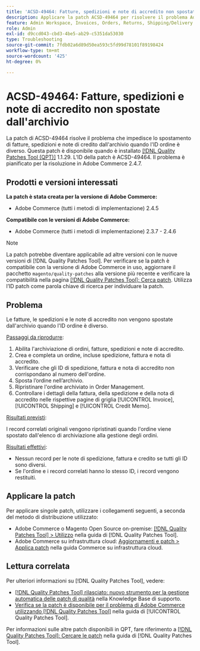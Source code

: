 ```yaml
---
title: 'ACSD-49464: Fatture, spedizioni e note di accredito non spostate dall''archivio'
description: Applicare la patch ACSD-49464 per risolvere il problema Adobe Commerce, in cui fatture, spedizioni e note di accredito non vengono spostate dall'archivio quando l'ID ordine è diverso.
feature: Admin Workspace, Invoices, Orders, Returns, Shipping/Delivery
role: Admin
exl-id: d9ccd043-cbd3-4be5-ab29-c5351da53030
type: Troubleshooting
source-git-commit: 7fdb02a6d89d50ea593c5fd99d78101f89198424
workflow-type: tm+mt
source-wordcount: '425'
ht-degree: 0%

---
```


# ACSD-49464: Fatture, spedizioni e note di accredito non spostate dall&#39;archivio

La patch di ACSD-49464 risolve il problema che impedisce lo spostamento di fatture, spedizioni e note di credito dall&#39;archivio quando l&#39;ID ordine è diverso. Questa patch è disponibile quando è installato [[!DNL Quality Patches Tool (QPT)]](https://experienceleague.adobe.com/it/docs/commerce-operations/tools/quality-patches-tool/quality-patches-tool-to-self-serve-quality-patches) 1.1.29. L’ID della patch è ACSD-49464. Il problema è pianificato per la risoluzione in Adobe Commerce 2.4.7.

## Prodotti e versioni interessati

**La patch è stata creata per la versione di Adobe Commerce:**

* Adobe Commerce (tutti i metodi di implementazione) 2.4.5

**Compatibile con le versioni di Adobe Commerce:**

* Adobe Commerce (tutti i metodi di implementazione) 2.3.7 - 2.4.6

>[!NOTE]
>
>La patch potrebbe diventare applicabile ad altre versioni con le nuove versioni di [!DNL Quality Patches Tool]. Per verificare se la patch è compatibile con la versione di Adobe Commerce in uso, aggiornare il pacchetto `magento/quality-patches` alla versione più recente e verificare la compatibilità nella pagina [[!DNL Quality Patches Tool]: Cerca patch](https://experienceleague.adobe.com/tools/commerce-quality-patches/index.html?lang=it). Utilizza l’ID patch come parola chiave di ricerca per individuare la patch.

## Problema

Le fatture, le spedizioni e le note di accredito non vengono spostate dall&#39;archivio quando l&#39;ID ordine è diverso.

<u>Passaggi da riprodurre</u>:

1. Abilita l&#39;archiviazione di ordini, fatture, spedizioni e note di accredito.
1. Crea e completa un ordine, incluse spedizione, fattura e nota di accredito.
1. Verificare che gli ID di spedizione, fattura e nota di accredito non corrispondano al numero dell&#39;ordine.
1. Sposta l’ordine nell’archivio.
1. Ripristinare l&#39;ordine archiviato in Order Management.
1. Controllare i dettagli della fattura, della spedizione e della nota di accredito nelle rispettive pagine di griglia [!UICONTROL Invoice], [!UICONTROL Shipping] e [!UICONTROL Credit Memo].

<u>Risultati previsti</u>:

I record correlati originali vengono ripristinati quando l&#39;ordine viene spostato dall&#39;elenco di archiviazione alla gestione degli ordini.

<u>Risultati effettivi</u>:

* Nessun record per le note di spedizione, fattura e credito se tutti gli ID sono diversi.
* Se l&#39;ordine e i record correlati hanno lo stesso ID, i record vengono restituiti.

## Applicare la patch

Per applicare singole patch, utilizzare i collegamenti seguenti, a seconda del metodo di distribuzione utilizzato:

* Adobe Commerce o Magento Open Source on-premise: [[!DNL Quality Patches Tool] > Utilizzo](/help/tools/quality-patches-tool/usage.md) nella guida di [!DNL Quality Patches Tool].
* Adobe Commerce su infrastruttura cloud: [Aggiornamenti e patch > Applica patch](https://experienceleague.adobe.com/docs/commerce-cloud-service/user-guide/develop/upgrade/apply-patches.html?lang=it) nella guida Commerce su infrastruttura cloud.

## Lettura correlata

Per ulteriori informazioni su [!DNL Quality Patches Tool], vedere:

* [[!DNL Quality Patches Tool] rilasciato: nuovo strumento per la gestione automatica delle patch di qualità](https://experienceleague.adobe.com/it/docs/commerce-operations/tools/quality-patches-tool/quality-patches-tool-to-self-serve-quality-patches) nella Knowledge Base di supporto.
* [Verifica se la patch è disponibile per il problema di Adobe Commerce utilizzando  [!DNL Quality Patches Tool]](/help/tools/quality-patches-tool/patches-available-in-qpt/check-patch-for-magento-issue-with-magento-quality-patches.md) nella guida di [!UICONTROL Quality Patches Tool].


Per informazioni sulle altre patch disponibili in QPT, fare riferimento a [[!DNL Quality Patches Tool]: Cercare le patch](https://experienceleague.adobe.com/tools/commerce-quality-patches/index.html?lang=it) nella guida di [!DNL Quality Patches Tool].
